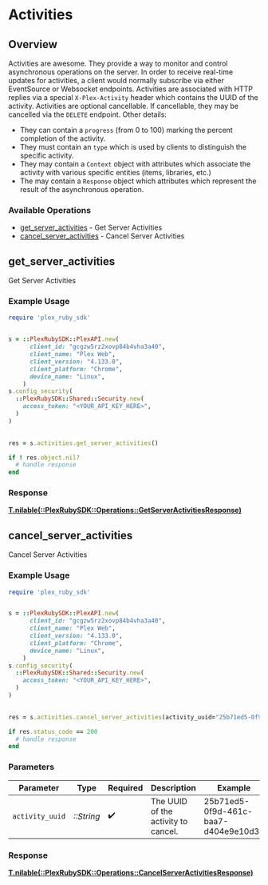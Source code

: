 # Activities

## Overview

Activities are awesome. They provide a way to monitor and control asynchronous operations on the server. In order to receive real-time updates for activities, a client would normally subscribe via either EventSource or Websocket endpoints.
Activities are associated with HTTP replies via a special `X-Plex-Activity` header which contains the UUID of the activity.
Activities are optional cancellable. If cancellable, they may be cancelled via the `DELETE` endpoint. Other details:
- They can contain a `progress` (from 0 to 100) marking the percent completion of the activity.
- They must contain an `type` which is used by clients to distinguish the specific activity.
- They may contain a `Context` object with attributes which associate the activity with various specific entities (items, libraries, etc.)
- The may contain a `Response` object which attributes which represent the result of the asynchronous operation.


### Available Operations

* [get_server_activities](#get_server_activities) - Get Server Activities
* [cancel_server_activities](#cancel_server_activities) - Cancel Server Activities

## get_server_activities

Get Server Activities

### Example Usage

```ruby
require 'plex_ruby_sdk'


s = ::PlexRubySDK::PlexAPI.new(
      client_id: "gcgzw5rz2xovp84b4vha3a40",
      client_name: "Plex Web",
      client_version: "4.133.0",
      client_platform: "Chrome",
      device_name: "Linux",
    )
s.config_security(
  ::PlexRubySDK::Shared::Security.new(
    access_token: "<YOUR_API_KEY_HERE>",
  )
)

    
res = s.activities.get_server_activities()

if ! res.object.nil?
  # handle response
end

```

### Response

**[T.nilable(::PlexRubySDK::Operations::GetServerActivitiesResponse)](../../models/operations/getserveractivitiesresponse.md)**



## cancel_server_activities

Cancel Server Activities

### Example Usage

```ruby
require 'plex_ruby_sdk'


s = ::PlexRubySDK::PlexAPI.new(
      client_id: "gcgzw5rz2xovp84b4vha3a40",
      client_name: "Plex Web",
      client_version: "4.133.0",
      client_platform: "Chrome",
      device_name: "Linux",
    )
s.config_security(
  ::PlexRubySDK::Shared::Security.new(
    access_token: "<YOUR_API_KEY_HERE>",
  )
)

    
res = s.activities.cancel_server_activities(activity_uuid="25b71ed5-0f9d-461c-baa7-d404e9e10d3e")

if res.status_code == 200
  # handle response
end

```

### Parameters

| Parameter                            | Type                                 | Required                             | Description                          | Example                              |
| ------------------------------------ | ------------------------------------ | ------------------------------------ | ------------------------------------ | ------------------------------------ |
| `activity_uuid`                      | *::String*                           | :heavy_check_mark:                   | The UUID of the activity to cancel.  | 25b71ed5-0f9d-461c-baa7-d404e9e10d3e |

### Response

**[T.nilable(::PlexRubySDK::Operations::CancelServerActivitiesResponse)](../../models/operations/cancelserveractivitiesresponse.md)**

